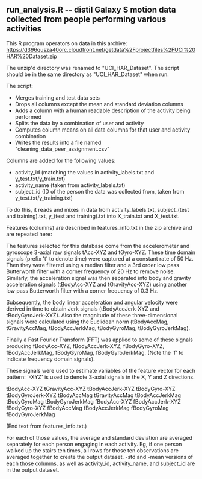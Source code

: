 
## run_analysis.R -- distil Galaxy S motion data collected from people performing various activities

This R program operators on data in this archive:  https://d396qusza40orc.cloudfront.net/getdata%2Fprojectfiles%2FUCI%20HAR%20Dataset.zip

The unzip'd directory was renamed to "UCI_HAR_Dataset".  The script should be in the same directory as "UCI_HAR_Dataset" when run.

The script:

* Merges training and test data sets
* Drops all columns except the mean and standard deviation columns
* Adds a column with a human readable description of the activity being performed
* Splits the data by a combination of user and activity
* Computes column means on all data columns for that user and activity combination
* Writes the results into a file named "cleaning_data_peer_assignment.csv"

Columns are added for the following values:

* activity_id (matching the values in activity_labels.txt and y_test.txt/y_train.txt)
* activity_name (taken from activity_labels.txt)
* subject_id (ID of the person the data was collected from, taken from y_test.txt/y_training.txt)

To do this, it reads and mixes in data from activity_labels.txt, subject_(test and training).txt, y_(test and training).txt into X_train.txt and X_test.txt. 

Features (columns) are described in features_info.txt in the zip archive and are repeated here:

The features selected for this database come from the accelerometer and gyroscope 3-axial raw signals tAcc-XYZ and tGyro-XYZ. These time domain signals (prefix 't' to denote time) were captured at a constant rate of 50 Hz. Then they were filtered using a median filter and a 3rd order low pass Butterworth filter with a corner frequency of 20 Hz to remove noise. Similarly, the acceleration signal was then separated into body and gravity acceleration signals (tBodyAcc-XYZ and tGravityAcc-XYZ) using another low pass Butterworth filter with a corner frequency of 0.3 Hz.

Subsequently, the body linear acceleration and angular velocity were derived in time to obtain Jerk signals (tBodyAccJerk-XYZ and tBodyGyroJerk-XYZ). Also the magnitude of these three-dimensional signals were calculated using the Euclidean norm (tBodyAccMag, tGravityAccMag, tBodyAccJerkMag, tBodyGyroMag, tBodyGyroJerkMag).

Finally a Fast Fourier Transform (FFT) was applied to some of these signals producing fBodyAcc-XYZ, fBodyAccJerk-XYZ, fBodyGyro-XYZ, fBodyAccJerkMag, fBodyGyroMag, fBodyGyroJerkMag. (Note the 'f' to indicate frequency domain signals).

These signals were used to estimate variables of the feature vector for each pattern: '-XYZ' is used to denote 3-axial signals in the X, Y and Z directions.

tBodyAcc-XYZ
tGravityAcc-XYZ
tBodyAccJerk-XYZ
tBodyGyro-XYZ
tBodyGyroJerk-XYZ
tBodyAccMag
tGravityAccMag
tBodyAccJerkMag
tBodyGyroMag
tBodyGyroJerkMag
fBodyAcc-XYZ
fBodyAccJerk-XYZ
fBodyGyro-XYZ
fBodyAccMag
fBodyAccJerkMag
fBodyGyroMag
fBodyGyroJerkMag

(End text from features_info.txt.)

For each of those values, the average and standard deviation are averaged separately for each person engaging in each activity.
Eg, if one person walked up the stairs ten times, all rows for those ten observations are averaged together to create the output dataset.
-std and -mean versions of each those columns, as well as activity_id, activity_name, and subject_id are in the output dataset.
